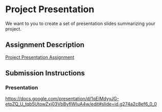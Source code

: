 # Project Presentation
We want to you to create a set of presentation slides summarizing your project.

## Assignment Description
[Project Presentation Assignment](https://education.launchcode.org/liftoff/modules/assignments/project-presentation)

## Submission Instructions

### Presentation
https://docs.google.com/presentation/d/1qEiMdyyJG-etpZQ_U_tqb5UtowZxj03VbByfIWluA4w/edit#slide=id.g274a2c8ef6_0_0